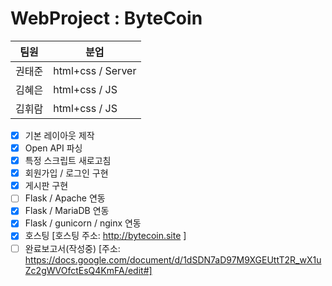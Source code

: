 # WebProject : ByteCoin

     
팀원 | 분업
------------ | -------------
권태준 | html+css / Server
김혜은 | html+css / JS
김휘람 | html+css / JS

- [x] 기본 레이아웃 제작
- [x] Open API 파싱 
- [x] 특정 스크립트 새로고침
- [x] 회원가입 / 로그인 구현
- [x] 게시판 구현
- [ ] Flask / Apache 연동
- [x] Flask / MariaDB 연동
- [x] Flask / gunicorn / nginx 연동
- [x] 호스팅 [호스팅 주소: http://bytecoin.site ]
- [ ] 완료보고서(작성중) [주소: https://docs.google.com/document/d/1dSDN7aD97M9XGEUttT2R_wX1uZc2gWVOfctEsQ4KmFA/edit#]
